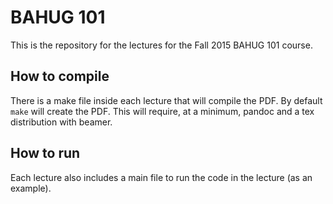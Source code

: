 BAHUG 101
=========

This is the repository for the lectures for the Fall 2015 BAHUG 101 course.


How to compile
--------------

There is a make file inside each lecture that will compile the PDF. By
default `make` will create the PDF. This will require, at a minimum,
pandoc and a tex distribution with beamer.


How to run
----------

Each lecture also includes a main file to run the code in the lecture
(as an example).